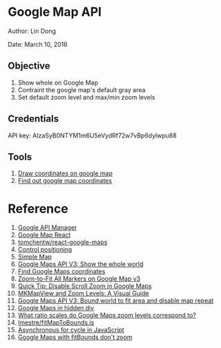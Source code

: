# Google Map API

Author: Lin Dong

Date: March 10, 2016


## Objective

1. Show whole on Google Map
2. Contraint the google map's default gray area
3. Set default zoom level and max/min zoom levels

## Credentials

API key: AIzaSyB0NTYM1m6U5eVydRf72w7vBp6dylwpu88

## Tools
1. [Draw coordinates on google map](http://www.darrinward.com/lat-long/)
2. [Find out google map coordinates](http://www.mapcoordinates.net/en)

# Reference
1. [Google API Manager](https://developers.google.com/maps/web/)
2. [Google Map React](https://github.com/istarkov/google-map-react/blob/master/src/google_map.js)
3. [tomchentw/react-google-maps](https://github.com/tomchentw/react-google-maps)
4. [Control positioning](https://developers.google.com/maps/documentation/javascript/examples/control-positioning)
5. [Simple Map](https://developers.google.com/maps/documentation/javascript/examples/map-simple)
6. [Google Maps API V3: Show the whole world](http://stackoverflow.com/a/17838367)
7. [Find Google Maps coordinates](http://www.mapcoordinates.net/en)
8. [Zoom-to-Fit All Markers on Google Map v3](http://salman-w.blogspot.com/2011/03/zoom-to-fit-all-markers-on-google-map.html)
9. [Quick Tip: Disable Scroll Zoom in Google Maps](https://tommcfarlin.com/disable-scroll-zoom-in-google-maps/)
10. [MKMapView and Zoom Levels: A Visual Guide](http://troybrant.net/blog/2010/01/mkmapview-and-zoom-levels-a-visual-guide/)
11. [Google Maps API V3: Bound world to fit area and disable map repeat](http://stackoverflow.com/questions/13574222/google-maps-api-v3-bound-world-to-fit-area-and-disable-map-repeat)
12. [Google Maps in hidden div](http://blog.codebusters.pl/en/google-maps-in-hidden-div/)
13. [What ratio scales do Google Maps zoom levels correspond to?](http://gis.stackexchange.com/questions/7430/what-ratio-scales-do-google-maps-zoom-levels-correspond-to)
14. [lmestre/fitMapToBounds.js](https://gist.github.com/lmestre/1255671)
15. [Asynchronous for cycle in JavaScript](http://stackoverflow.com/questions/4288759/asynchronous-for-cycle-in-javascript)
16. [Google Maps with fitBounds don't zoom](http://stackoverflow.com/questions/8565539/google-maps-with-fitbounds-dont-zoom)

